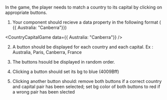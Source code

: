 In the game, the player needs to match a country to its capital by clicking on appropriate buttons.

1. Your component should recieve a data property in the following format ( {{ Australia: "Canberra"}})

<CountryCapitalGame data={{ Australia: "Canberra"}} />

2. A button should be displayed for each country and each capital. Ex : Australia, Paris, Canberra, France

3. The buttons hsould be displayed in random order.

4. Clicking a button should set its bg to blue (4009Bff)
5. Clicking another button should:
   remove both buttons if a correct country and capital pair has been selected;
   set bg color of both buttons to red if a wrong pair has been slected
